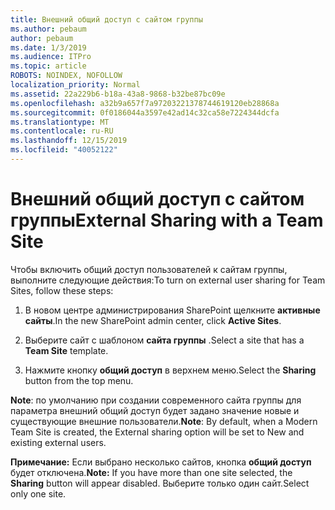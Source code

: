 ```yaml
---
title: Внешний общий доступ с сайтом группы
ms.author: pebaum
author: pebaum
ms.date: 1/3/2019
ms.audience: ITPro
ms.topic: article
ROBOTS: NOINDEX, NOFOLLOW
localization_priority: Normal
ms.assetid: 22a229b6-b18a-43a8-9868-b32be87bc09e
ms.openlocfilehash: a32b9a657f7a97203221378744619120eb28868a
ms.sourcegitcommit: 0f0186044a3597e42ad14c32ca58e7224344dcfa
ms.translationtype: MT
ms.contentlocale: ru-RU
ms.lasthandoff: 12/15/2019
ms.locfileid: "40052122"
---
```

# <a name="external-sharing-with-a-team-site"></a><span data-ttu-id="a9d90-102">Внешний общий доступ с сайтом группы</span><span class="sxs-lookup"><span data-stu-id="a9d90-102">External Sharing with a Team Site</span></span>

<span data-ttu-id="a9d90-103">Чтобы включить общий доступ пользователей к сайтам группы, выполните следующие действия:</span><span class="sxs-lookup"><span data-stu-id="a9d90-103">To turn on external user sharing for Team Sites, follow these steps:</span></span> 
  
1. <span data-ttu-id="a9d90-104">В новом центре администрирования SharePoint щелкните **активные сайты**.</span><span class="sxs-lookup"><span data-stu-id="a9d90-104">In the new SharePoint admin center, click **Active Sites**.</span></span>
  
2. <span data-ttu-id="a9d90-105">Выберите сайт с шаблоном **сайта группы** .</span><span class="sxs-lookup"><span data-stu-id="a9d90-105">Select a site that has a **Team Site** template.</span></span> 
  
3. <span data-ttu-id="a9d90-106">Нажмите кнопку **общий доступ** в верхнем меню.</span><span class="sxs-lookup"><span data-stu-id="a9d90-106">Select the **Sharing** button from the top menu.</span></span> 
  
 <span data-ttu-id="a9d90-107">**Note**: по умолчанию при создании современного сайта группы для параметра внешний общий доступ будет задано значение новые и существующие внешние пользователи.</span><span class="sxs-lookup"><span data-stu-id="a9d90-107">**Note**: By default, when a Modern Team Site is created, the External sharing option will be set to New and existing external users.</span></span> 
  
 <span data-ttu-id="a9d90-108">**Примечание:** Если выбрано несколько сайтов, кнопка **общий доступ** будет отключена.</span><span class="sxs-lookup"><span data-stu-id="a9d90-108">**Note:** If you have more than one site selected, the **Sharing** button will appear disabled.</span></span> <span data-ttu-id="a9d90-109">Выберите только один сайт.</span><span class="sxs-lookup"><span data-stu-id="a9d90-109">Select only one site.</span></span> 
  

